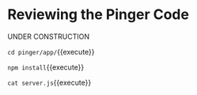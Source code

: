 # Reviewing the Pinger Code

UNDER CONSTRUCTION

`cd pinger/app/`{{execute}}

`npm install`{{execute}}

`cat server.js`{{execute}}


